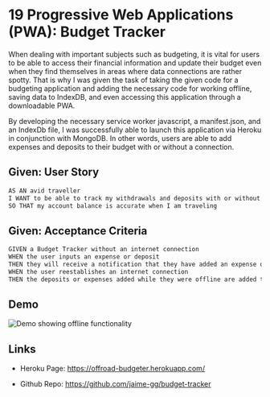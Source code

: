 # 19 Progressive Web Applications (PWA): Budget Tracker

When dealing with important subjects such as budgeting, it is vital for users to be able to access their financial information and update their budget even when they find themselves in areas where data connections are rather spotty. That is why I was given the task of taking the given code for a budgeting application and adding the necessary code for working offline, saving data to IndexDB, and even accessing this application through a downloadable PWA. 

By developing the necessary service worker javascript, a manifest.json, and an IndexDb file, I was successfully able to launch this application via Heroku in conjunction with MongoDB. In other words, users are able to add expenses and deposits to their budget with or without a connection. 


## Given: User Story

```md
AS AN avid traveller
I WANT to be able to track my withdrawals and deposits with or without a data/internet connection
SO THAT my account balance is accurate when I am traveling 
```

## Given: Acceptance Criteria

```md
GIVEN a Budget Tracker without an internet connection
WHEN the user inputs an expense or deposit
THEN they will receive a notification that they have added an expense or deposit
WHEN the user reestablishes an internet connection
THEN the deposits or expenses added while they were offline are added to their transaction history and their totals are updated
```
## Demo 
![Demo showing offline functionality](./img/1.gif)


## Links

* Heroku Page: https://offroad-budgeter.herokuapp.com/

* Github Repo: https://github.com/jaime-gg/budget-tracker 